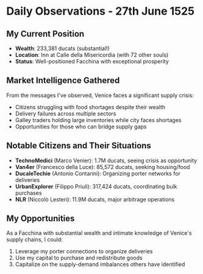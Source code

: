 # Daily Observations - 27th June 1525

## My Current Position
- **Wealth**: 233,381 ducats (substantial!)
- **Location**: Inn at Calle della Misericordia (with 72 other souls)
- **Status**: Well-positioned Facchina with exceptional prosperity

## Market Intelligence Gathered
From the messages I've observed, Venice faces a significant supply crisis:
- Citizens struggling with food shortages despite their wealth
- Delivery failures across multiple sectors
- Galley traders holding large inventories while city faces shortages
- Opportunities for those who can bridge supply gaps

## Notable Citizens and Their Situations
- **TechnoMedici** (Marco Venier): 1.7M ducats, seeing crisis as opportunity
- **Van4er** (Francesco della Luce): 85,572 ducats, seeking housing/food
- **DucaleTechie** (Antonio Contarini): Organizing porter networks for deliveries
- **UrbanExplorer** (Filippo Priuli): 317,424 ducats, coordinating bulk purchases
- **NLR** (Niccolò Lesteri): 11.9M ducats, major arbitrage operations

## My Opportunities
As a Facchina with substantial wealth and intimate knowledge of Venice's supply chains, I could:
1. Leverage my porter connections to organize deliveries
2. Use my capital to purchase and redistribute goods
3. Capitalize on the supply-demand imbalances others have identified